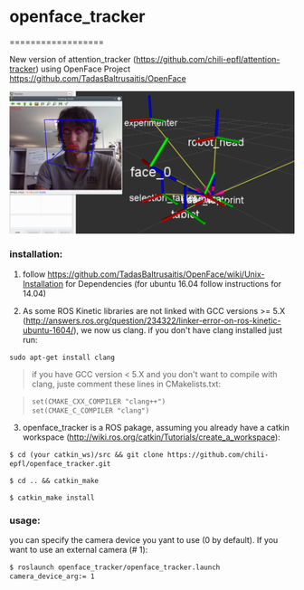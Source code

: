 # openface_tracker
==================

New version of attention_tracker (https://github.com/chili-epfl/attention-tracker) using OpenFace Project https://github.com/TadasBaltrusaitis/OpenFace

![screenshot using rviz for frames visualisation](share/screen.png)

### installation:

1. follow https://github.com/TadasBaltrusaitis/OpenFace/wiki/Unix-Installation for Dependencies (for ubuntu 16.04 follow instructions for 14.04)

2. As some ROS Kinetic libraries are not linked with GCC versions >= 5.X (http://answers.ros.org/question/234322/linker-error-on-ros-kinetic-ubuntu-1604/), we now us clang. if you don't have clang installed just run:

```
sudo apt-get install clang
```


>if you have GCC version < 5.X and you don't want to compile with clang, juste comment these lines in CMakelists.txt:

>```
>set(CMAKE_CXX_COMPILER "clang++")
>set(CMAKE_C_COMPILER "clang") 
>```

3. openface_tracker is a ROS pakage, assuming you already have a catkin workspace (http://wiki.ros.org/catkin/Tutorials/create_a_workspace):

```
$ cd (your catkin_ws)/src && git clone https://github.com/chili-epfl/openface_tracker.git
```
```
$ cd .. && catkin_make
```
```
$ catkin_make install
```

### usage: 

you can specify the camera device you yant to use (0 by default). If you want to use an external camera (# 1):
```
$ roslaunch openface_tracker/openface_tracker.launch camera_device_arg:= 1
```
